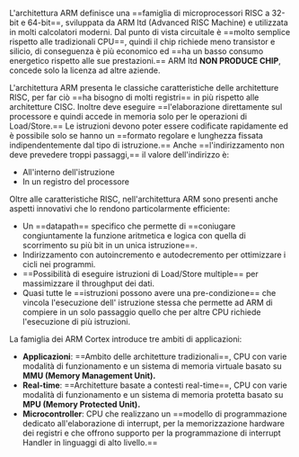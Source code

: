 
L'architettura ARM definisce una ==famiglia di microprocessori RISC a 32-bit e 64-bit==, sviluppata da ARM ltd (Advanced RISC Machine) e utilizzata in molti calcolatori moderni.
Dal punto di vista circuitale è ==molto semplice rispetto alle tradizionali CPU==, quindi il chip richiede meno transistor e silicio, di conseguenza è più economico ed ==ha un basso consumo energetico rispetto alle sue prestazioni.==
ARM ltd **NON PRODUCE CHIP**, concede solo la licenza ad altre aziende.

L'architettura ARM presenta le classiche caratteristiche delle architetture RISC, per far ciò ==ha bisogno di molti registri== in più rispetto alle architetture CISC.
Inoltre deve eseguire ==l'elaborazione direttamente sul processore e quindi accede in memoria solo per le operazioni di Load/Store.==
Le istruzioni devono poter essere codificate rapidamente ed è possibile solo se hanno un ==formato regolare e lunghezza fissata indipendentemente dal tipo di istruzione.==
Anche ==l'indirizzamento non deve prevedere troppi passaggi,== il valore dell'indirizzo è:

- All'interno dell'istruzione 
- In un registro del processore

 Oltre alle caratteristiche RISC, nell'architettura ARM sono presenti anche aspetti innovativi che lo rendono particolarmente efficiente:

 - Un ==datapath== specifico che permette di ==coniugare congiuntamente la funzione aritmetica e logica con quella di scorrimento su più bit in un unica istruzione==.
 - Indirizzamento con autoincremento e autodecremento per ottimizzare i cicli nei programmi.
 - ==Possibilità di eseguire istruzioni di Load/Store multiple== per massimizzare il throughput dei dati.
 - Quasi tutte le ==istruzioni possono avere una pre-condizione== che vincola l'esecuzione dell' istruzione stessa che permette ad ARM di compiere in un solo passaggio quello che per altre CPU richiede l'esecuzione di più istruzioni.

La famiglia dei ARM Cortex introduce tre ambiti di applicazioni:

- **Applicazioni**: ==Ambito delle architetture tradizionali==, CPU con varie modalità di funzionamento e un sistema di memoria virtuale basato su **MMU (Memory Management Unit).**
- **Real-time**: ==Architetture basate a contesti real-time==,  CPU con varie modalità di funzionamento e un sistema di memoria protetta basato su **MPU (Memory Protected Unit).**
- **Microcontroller**: CPU che realizzano un ==modello di programmazione dedicato all'elaborazione di interrupt, per la memorizzazione hardware dei registri e che offrono supporto per la programmazione di interrupt Handler in linguaggi di alto livello.==

